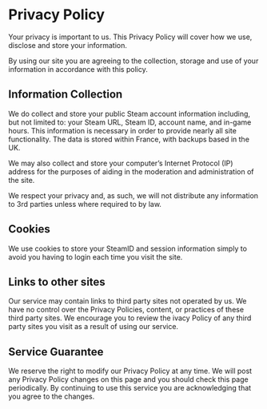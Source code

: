 # Privacy Policy

Your privacy is important to us. This Privacy Policy will cover how we
use, disclose and store your information.

By using our site you are agreeing to the collection, storage and use
of your information in accordance with this policy.

## Information Collection

We do collect and store your public Steam account information
including, but not limited to: your Steam URL, Steam ID, account name,
and in-game hours. This information is necessary in order to provide
nearly all site functionality. The data is stored within France, with
backups based in the UK.

We may also collect and store your computer&rsquo;s Internet Protocol
(IP) address for the purposes of aiding in the moderation and
administration of the site.

We respect your privacy and, as such, we will not distribute any
information to 3rd parties unless where required to by law.

## Cookies

We use cookies to store your SteamID and session information simply to
avoid you having to login each time you visit the site.

## Links to other sites

Our service may contain links to third party sites not operated by
us. We have no control over the Privacy Policies, content, or
practices of these third party sites. We encourage you to review the
ivacy Policy of any third party sites you visit as a result of using
our service.

## Service Guarantee

We reserve the right to modify our Privacy Policy at any time. We will
post any Privacy Policy changes on this page and you should check this
page periodically. By continuing to use this service you are
acknowledging that you agree to the changes.
